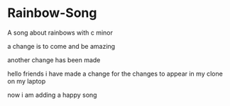 # Rainbow-Song

 A song about rainbows with c minor

  a change is to come and be amazing  

another change has been made


hello friends i have made a change for the changes to appear in my clone on my laptop


now i am adding a happy song 
